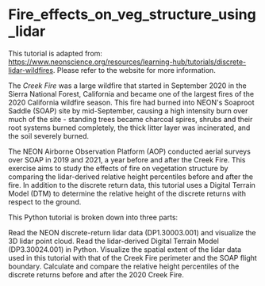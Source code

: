 # Fire_effects_on_veg_structure_using_lidar

This tutorial is adapted from: https://www.neonscience.org/resources/learning-hub/tutorials/discrete-lidar-wildfires. Please refer to the website for more information. 

The *Creek Fire* was a large wildfire that started in September 2020 in the Sierra National Forest, California and became one of the largest fires of the 2020 California wildfire season. This fire had burned into NEON's Soaproot Saddle (SOAP) site by mid-September, causing a high intensity burn over much of the site - standing trees became charcoal spires, shrubs and their root systems burned completely, the thick litter layer was incinerated, and the soil severely burned.

The NEON Airborne Observation Platform (AOP) conducted aerial surveys over SOAP in 2019 and 2021, a year before and after the Creek Fire. This exercise aims to study the effects of fire on vegetation structure by comparing the lidar-derived relative height percentiles before and after the fire. In addition to the discrete return data, this tutorial uses a Digital Terrain Model (DTM) to determine the relative height of the discrete returns with respect to the ground.

This Python tutorial is broken down into three parts:

Read the NEON discrete-return lidar data (DP1.30003.001) and visualize the 3D lidar point cloud.
Read the lidar-derived Digital Terrain Model (DP3.30024.001) in Python. Visualize the spatial extent of the lidar data used in this tutorial with that of the Creek Fire perimeter and the SOAP flight boundary.
Calculate and compare the relative height percentiles of the discrete returns before and after the 2020 Creek Fire.
